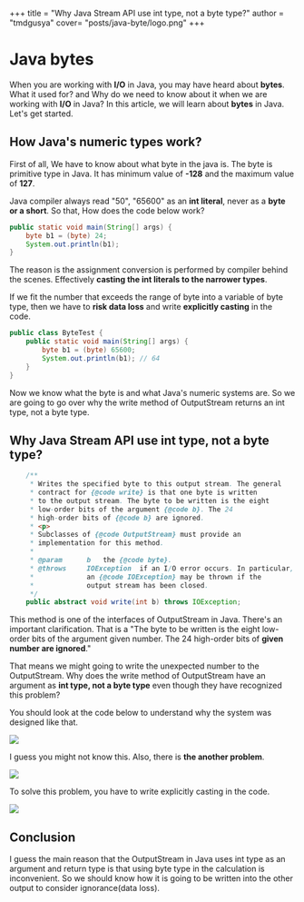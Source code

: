 +++
title = "Why Java Stream API use int type, not a byte type?" 
author = "tmdgusya" 
cover= "posts/java-byte/logo.png"
+++

# Java bytes

When you are working with **I/O** in Java, you may have heard about **bytes**. What it used for? and Why do we need to know about it when we are working with **I/O** in Java? In this article, we will learn about **bytes** in Java. Let's get started.

## How Java's numeric types work?

First of all, We have to know about what byte in the java is. The byte is primitive type in Java. It has minimum value of **-128** and the maximum value of **127**.


Java compiler always read "50", "65600" as an **int literal**, never as a **byte or a short**. So that, How does the code below work?

```java
public static void main(String[] args) {
    byte b1 = (byte) 24;
    System.out.println(b1);
}
```

The reason is the assignment conversion is performed by compiler behind the scenes. Effectively **casting the int literals to the narrower types**.

If we fit the number that exceeds the range of byte into a variable of byte type, then we have to **risk data loss** and write **explicitly casting** in the code.

```java
public class ByteTest {
    public static void main(String[] args) {
        byte b1 = (byte) 65600;
        System.out.println(b1); // 64
    }
}
```

Now we know what the byte is and what Java's numeric systems are. So we are going to go over why the write method of OutputStream returns an int type, not a byte type. 

## Why Java Stream API use int type, not a byte type?

```java
    /**
     * Writes the specified byte to this output stream. The general
     * contract for {@code write} is that one byte is written
     * to the output stream. The byte to be written is the eight
     * low-order bits of the argument {@code b}. The 24
     * high-order bits of {@code b} are ignored.
     * <p>
     * Subclasses of {@code OutputStream} must provide an
     * implementation for this method.
     *
     * @param      b   the {@code byte}.
     * @throws     IOException  if an I/O error occurs. In particular,
     *             an {@code IOException} may be thrown if the
     *             output stream has been closed.
     */
    public abstract void write(int b) throws IOException;
```

This method is one of the interfaces of OutputStream in Java. There's an important clarification. That is a "The byte to be written is the eight low-order bits of the argument given number. The 24 high-order bits of **given number are ignored**."

That means we might going to write the unexpected number to the OutputStream. Why does the write method of OutputStream have an argument as **int type, not a byte type** even though they have recognized this problem?

You should look at the code below to understand why the system was designed like that.

![](https://github.com/tmdgusya/kotlin-leetcode/assets/57784077/e3567f83-7580-470e-b72d-2712990b778e)

I guess you might not know this. Also, there is **the another problem**. 

![](https://github.com/tmdgusya/kotlin-leetcode/assets/57784077/ff2afb72-d4f3-4b76-966a-b971439674a9)

To solve this problem, you have to write explicitly casting in the code.

![](https://github.com/tmdgusya/kotlin-leetcode/assets/57784077/29176152-882a-483b-b7c8-320e061e7683)

## Conclusion

I guess the main reason that the OutputStream in Java uses int type as an argument and return type is that using byte type in the calculation is inconvenient. So we should know how it is going to be written into the other output to consider ignorance(data loss).